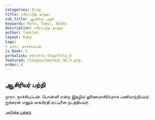```yaml
---
categories: blog
title: ஈரோட்டுத் தாத்தா
sub_title: ஆசிரியர் பற்றி
keywords: More, Tamil, Books
description: ஈரோட்டுத் தாத்தா
author: Tamilan
layout: Ruby
tags:
- நாரா. நாச்சியப்பன்
is_book: 1
permalink: eerottu_thaaththa_6
featured: /images/noolkal_96_6.png
order: 6
---
```

## ஆசிரியர் பற்றி

நாரா. நாச்சியப்பன். பொன்னி என்ற இதழில் துணையாசிரியராக பணியாற்றியவர். ஐங்கரன் எனும் கைபிரதி ஏட்டினை நடத்தியவர்.

[அடுத்த பக்கம்](eerottu_thaaththa_7)